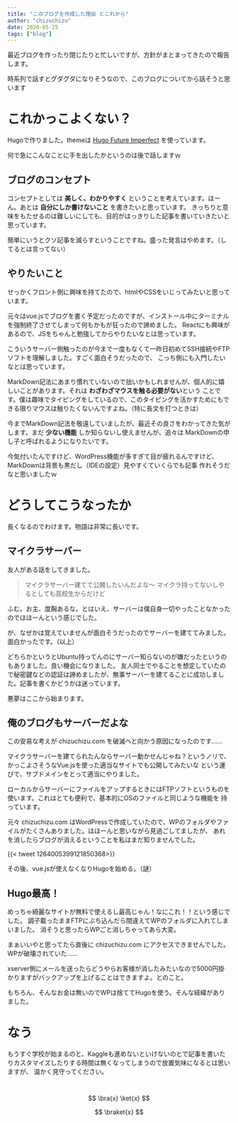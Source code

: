 ```yaml
---
title: "このブログを作成した理由 とこれから"
author: "chizuchizu"
date: 2020-05-25
tags: ["blog"]
---
```


最近ブログを作ったり閉じたりと忙しいですが、方針がまとまってきたので報告します。

時系列で話すとグダグダになりそうなので、このブログについてから話そうと思います

# これかっこよくない？

Hugoで作りました。themeは [Hugo Future Imperfect](https://github.com/jpescador/hugo-future-imperfect) を使っています。

何で急にこんなことに手を出したかというのは後で話しますｗ

## ブログのコンセプト

コンセプトとしては **美しく、わかりやすく** ということを考えています。ほーん。あとは **自分にしか書けないこと** を書きたいと思っています。
きっちりと意味をもたせるのは難しいにしても、目的がはっきりした記事を書いていきたいと思っています。

簡単にいうとクソ記事を減らすということですね。盛った発言はやめます。（してるとは言ってない）

## やりたいこと

せっかくフロント側に興味を持てたので、htmlやCSSをいじってみたいと思っています。

元々はvue.jsでブログを書く予定だったのですが、インストール中にターミナルを強制終了させてしまって何もかもが狂ったので諦めました。
Reactにも興味があるので、JSをちゃんと勉強してからやりたいなとは思っています。

こういうサーバー側触ったのが今まで一度もなくて一昨日初めてSSH接続やFTPソフトを理解しました。すごく面白そうだったので、
こっち側にも入門したいなとは思っています。

MarkDown記法にあまり慣れていないので拙いかもしれませんが、個人的に嬉しいことがあります。それは **わざわざマウスを触る必要がない**という
ことです。僕は趣味でタイピングをしているので、このタイピングを活かすためにもできる限りマウスは触りたくないんですよね。（特に長文を打つときは）

今までMarkDown記法を敬遠していましたが、最近その良さをわかってきた気がします。まだ __少ない機能__ しか知らないし使えませんが、追々は
MarkDownの申し子と呼ばれるようになりたいです。

今気付いたんですけど、WordPress機能が多すぎて目が疲れるんですけど、MarkDownは背景も黒だし（IDEの設定）見やすくていくらでも記事
作れそうだなと思いましたｗ

# どうしてこうなったか

長くなるのでわけます。物語は非常に長いです。

## マイクラサーバー

友人がある話をしてきました。

> マイクラサーバー建てて公開したいんだよな〜 マイクラ持ってないしやるとしても高校生からだけど

ふむ。お主、度胸あるな。とはいえ、サーバーは僕自身一切やったことなかったのでほほーんという感じでした。

が、なぜかは覚えていませんが面白そうだったのでサーバーを建ててみました。面白かったです。（以上）

どちらかというとUbuntu持ってんのにサーバー知らないのが嫌だったというのもありました。良い機会になりました。
友人同士でやることを想定していたので秘密鍵などの認証は諦めましたが、無事サーバーを建てることに成功しました。記事を書くかどうかは迷っています。

悪夢はここから始まります。

## 俺のブログもサーバーだよな

この安易な考えが chizuchizu.com を破滅へと向かう原因になったのです……

マイクラサーバーを建てられたんならサーバー動かせんじゃね？というノリで、かっこよさそうなVue.jsを使った適当なサイトでも公開してみたいな
という運びで、サブドメインをとって適当にやりました。

ローカルからサーバーにファイルをアップするときにはFTPソフトというものを使います。これはとても便利で、基本的にOSのファイルと同じような機能を
持っています。

元々 chizuchizu.com はWordPressで作成していたので、WPのフォルダやファイルがたくさんありました。ほほーんと思いながら見過ごしてましたが、
あれを消したらブログが消えるということを私はまだ知りませんでした。

{{< tweet 1264005399121850368>}}

その後、vue.jsが使えなくなりHugoを始める。（謎）

## Hugo最高！

めっちゃ綺麗なサイトが無料で使えるし最高じゃん！なにこれ！！という感じでした。
調子載ったままFTPにぶち込んだら間違えてWPのフォルダに入れてしまいました。
消そうと思ったらWPごと消しちゃってあら大変。

まぁいいやと思ってたら直後に chizuchizu.com にアクセスできませんでした。WPが破壊されていた……

xserver側にメールを送ったらどうやらお客様が消したみたいなので5000円掛かりますがバックアップを上げることはできますよ。とのこと。

もちろん、そんなお金は無いのでWPは捨ててHugoを使う。そんな経緯がありました。

# なう

もうすぐ学校が始まるのと、Kaggleも進めないといけないのとで記事を書いたりカスタマイズしたりする時間は無くなってしまうので放置気味になるとは思いますが、
温かく見守ってください。


　$$
 \bra{x}
 \ket{x}
 $$
 
 $$
 \braket{x}
 $$
 
